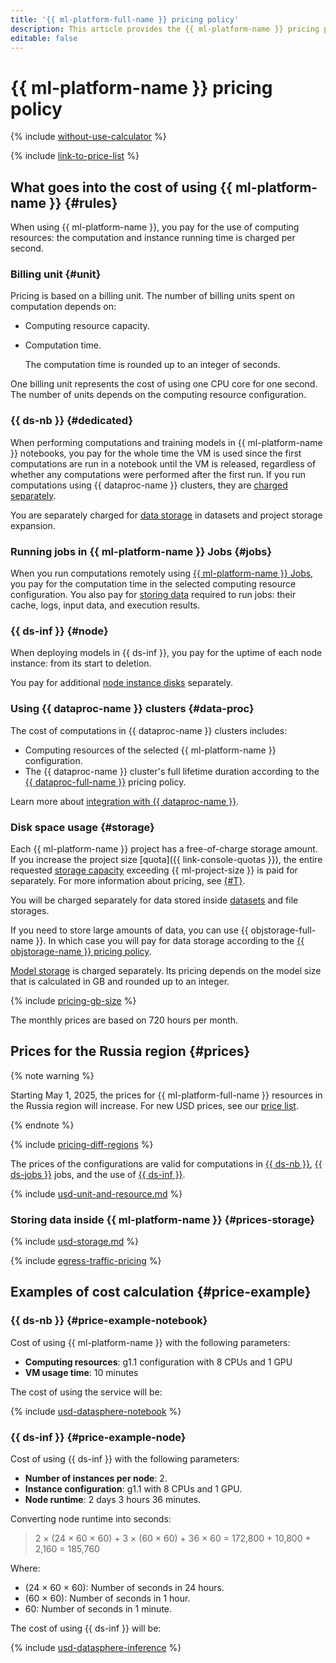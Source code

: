 ```yaml
---
title: '{{ ml-platform-full-name }} pricing policy'
description: This article provides the {{ ml-platform-name }} pricing policy.
editable: false
---
```


# {{ ml-platform-name }} pricing policy



{% include [without-use-calculator](../_includes/pricing/without-use-calculator.md) %}

{% include [link-to-price-list](../_includes/pricing/link-to-price-list.md) %}

## What goes into the cost of using {{ ml-platform-name }} {#rules}

When using {{ ml-platform-name }}, you pay for the use of computing resources: the computation and instance running time is charged per second.

### Billing unit {#unit}

Pricing is based on a billing unit. The number of billing units spent on computation depends on:
* Computing resource capacity.
* Computation time.

  The computation time is rounded up to an integer of seconds.

One billing unit represents the cost of using one CPU core for one second. The number of units depends on the computing resource configuration.

### {{ ds-nb }} {#dedicated}

When performing computations and training models in {{ ml-platform-name }} notebooks, you pay for the whole time the VM is used since the first computations are run in a notebook until the VM is released, regardless of whether any computations were performed after the first run. If you run computations using {{ dataproc-name }} clusters, they are [charged separately](#data-proc).

You are separately charged for [data storage](#storage) in datasets and project storage expansion.

### Running jobs in {{ ml-platform-name }} Jobs {#jobs}

When you run computations remotely using [{{ ml-platform-name }} Jobs](concepts/jobs/index.md), you pay for the computation time in the selected computing resource configuration. You also pay for [storing data](#prices-storage) required to run jobs: their cache, logs, input data, and execution results.

### {{ ds-inf }} {#node}

When deploying models in {{ ds-inf }}, you pay for the uptime of each node instance: from its start to deletion.

You pay for additional [node instance disks](#prices-storage) separately.

### Using {{ dataproc-name }} clusters {#data-proc}

The cost of computations in {{ dataproc-name }} clusters includes:
* Computing resources of the selected {{ ml-platform-name }} configuration.
* The {{ dataproc-name }} cluster's full lifetime duration according to the [{{ dataproc-full-name }}](../data-proc/pricing.md) pricing policy.

Learn more about [integration with {{ dataproc-name }}](concepts/data-processing.md).

### Disk space usage {#storage}

Each {{ ml-platform-name }} project has a free-of-charge storage amount. If you increase the project size [quota]({{ link-console-quotas }}), the entire requested [storage capacity](#prices-storage) exceeding {{ ml-project-size }} is paid for separately. For more information about pricing, see [{#T}](concepts/limits.md).

You will be charged separately for data stored inside [datasets](#prices-storage) and file storages.

If you need to store large amounts of data, you can use {{ objstorage-full-name }}. In which case you will pay for data storage according to the [{{ objstorage-name }} pricing policy](../storage/pricing.md).

[Model storage](#prices-storage) is charged separately. Its pricing depends on the model size that is calculated in GB and rounded up to an integer.

{% include [pricing-gb-size](../_includes/pricing-gb-size.md) %}

The monthly prices are based on 720 hours per month.

## Prices for the Russia region {#prices}



{% note warning %}

Starting May 1, 2025, the prices for {{ ml-platform-full-name }} resources in the Russia region will increase. For new USD prices, see our [price list](https://yandex.cloud/en/price-list?installationCode=ru&currency=USD&services=dn24j84p743fhjngkebd%2Cdn2scoh2b9945dep39ih).

{% endnote %}


{% include [pricing-diff-regions](../_includes/pricing-diff-regions.md) %}

The prices of the configurations are valid for computations in [{{ ds-nb }}](concepts/project.md#mode), [{{ ds-jobs }}](concepts/jobs/index.md) jobs, and the use of [{{ ds-inf }}](../datasphere/concepts/deploy/index.md).



{% include [usd-unit-and-resource.md](../_pricing/datasphere/usd-unit-and-resource.md) %}


### Storing data inside {{ ml-platform-name }} {#prices-storage}



{% include [usd-storage.md](../_pricing/datasphere/usd-storage.md) %}


{% include [egress-traffic-pricing](../_includes/egress-traffic-pricing.md) %}

## Examples of cost calculation {#price-example}

### {{ ds-nb }} {#price-example-notebook}

Cost of using {{ ml-platform-name }} with the following parameters:

* **Computing resources**: g1.1 configuration with 8 CPUs and 1 GPU
* **VM usage time**: 10 minutes

The cost of using the service will be:



{% include [usd-datasphere-notebook](../_pricing_examples/datasphere/usd-notebook.md) %}


### {{ ds-inf }} {#price-example-node}

Cost of using {{ ds-inf }} with the following parameters:

* **Number of instances per node**: 2.
* **Instance configuration**: g1.1 with 8 CPUs and 1 GPU.
* **Node runtime**: 2 days 3 hours 36 minutes.

Converting node runtime into seconds:

> 2 × (24 × 60 × 60) + 3 × (60 × 60) + 36 × 60 = 172,800 + 10,800 + 2,160 = 185,760

Where:
* (24 × 60 × 60): Number of seconds in 24 hours.
* (60 × 60): Number of seconds in 1 hour.
* 60: Number of seconds in 1 minute.

The cost of using {{ ds-inf }} will be:



{% include [usd-datasphere-inference](../_pricing_examples/datasphere/usd-inference.md) %}


